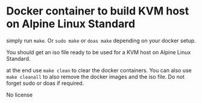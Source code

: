 # Docker container to build KVM host on Alpine Linux Standard

simply run `make`. Or `sudo make` or `doas make` depending on your docker setup.

You should get an iso file ready to be used for a KVM host on Alpine Linux Standard.

at the end use `make clean` to clear the docker containers. You can also use `make cleanall` to also remove the docker images and the iso file. Do not forget sudo or doas if required.

No license
